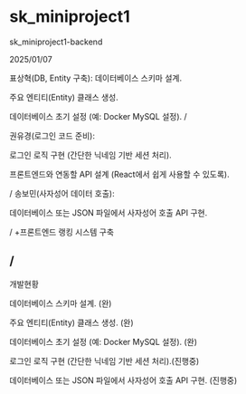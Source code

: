 # sk_miniproject1
sk_miniproject1-backend

 2025/01/07 

 표상혁(DB, Entity 구축):
  데이터베이스 스키마 설계.

  주요 엔티티(Entity) 클래스 생성.

  데이터베이스 초기 설정 (예: Docker MySQL 설정).
/

 권유경(로그인 코드 준비):

  로그인 로직 구현 (간단한 닉네임 기반 세션 처리).

  프론트엔드와 연동할 API 설계 (React에서 쉽게 사용할 수 있도록).

/
 송보민(사자성어 데이터 호출):

  데이터베이스 또는 JSON 파일에서 사자성어 호출 API 구현.

/
+프론트엔드 랭킹 시스템 구축

/
-------------------------

개발현황

데이터베이스 스키마 설계. (완)

주요 엔티티(Entity) 클래스 생성. (완)

데이터베이스 초기 설정 (예: Docker MySQL 설정). (완)

로그인 로직 구현 (간단한 닉네임 기반 세션 처리).(진행중)

데이터베이스 또는 JSON 파일에서 사자성어 호출 API 구현. (진행중)
